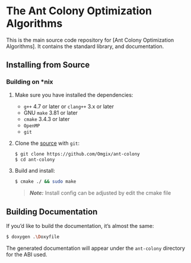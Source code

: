 # The Ant Colony Optimization Algorithms

This is the main source code repository for [Ant Colony Optimization Algorithms]. It contains the standard library, and documentation.

## Installing from Source
[building-from-source]: #building-from-source

### Building on *nix
1. Make sure you have installed the dependencies:

   * `g++` 4.7 or later or `clang++` 3.x or later
   * GNU `make` 3.81 or later
   * `cmake` 3.4.3 or later
   * `OpenMP`
   * `git`

2. Clone the [source] with `git`:

   ```sh
   $ git clone https://github.com/Omgix/ant-colony
   $ cd ant-colony
   ```

[source]: https://github.com/Omgix/ant-colony

3. Build and install:

    ```sh
    $ cmake ./ && sudo make
    ```

    > ***Note:*** Install config can be adjusted by edit the cmake file


## Building Documentation
[building-documentation]: #building-documentation

If you’d like to build the documentation, it’s almost the same:

```sh
$ doxygen .\Doxyfile
```

The generated documentation will appear under the `ant-colony` directory for
the ABI used. 